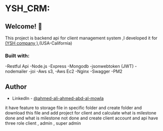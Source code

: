 #                                                                                  YSH_CRM:
## Welcome! 👋
This project is  backend api for client management system ,I developed it for [(YSH company )](https://youre-safe-here.webflow.io/),(USA-California)

### Built with:
-Restful Api
-Node.js
-Express
-Mongodb
-jsonwebtoken (JWT)
-nodemailer
-joi
-Aws s3,
-Aws Ec2
-Nginx
-Swagger
-PM2

## Author
- LinkedIn - [@ahmed-ali-ahmed-abd-al-mowla](https://www.linkedin.com/in/ahmed-ali-ahmed-abd-al-mowla-630284158/)


it have feature to storage file in specific folder and create folder and download this file and add project for client and calculate what is milestone done and what is milestone not done and create client account and api have three role client , admin , super admin
